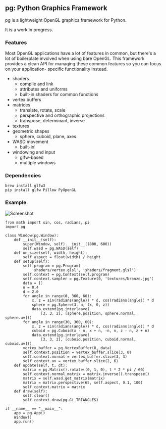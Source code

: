 ## pg: Python Graphics Framework

pg is a lightweight OpenGL graphics framework for Python.

It is a work in progress.

### Features

Most OpenGL applications have a lot of features in common, but there's a lot of
boilerplate involved when using bare OpenGL. This framework provides a clean
API for managing these common features so you can focus on your application-
specific functionality instead.

* shaders
    * compile and link
    * attributes and uniforms
    * built-in shaders for common functions
* vertex buffers
* matrices
    * translate, rotate, scale
    * perspective and orthographic projections
    * transpose, determinant, inverse
* textures
* geometric shapes
    * sphere, cuboid, plane, axes
* WASD movement
    * built-in!
* windowing and input
    * glfw-based
    * multiple windows

### Dependencies

    brew install glfw3
    pip install glfw Pillow PyOpenGL

### Example

![Screenshot](http://i.imgur.com/LqshPxY.jpg)

    from math import sin, cos, radians, pi
    import pg

    class Window(pg.Window):
        def __init__(self):
            super(Window, self).__init__((800, 600))
            self.wasd = pg.WASD(self)
        def on_size(self, width, height):
            self.aspect = float(width) / height
        def setup(self):
            self.program = pg.Program(
                'shaders/vertex.glsl', 'shaders/fragment.glsl')
            self.context = pg.Context(self.program)
            self.context.sampler = pg.Texture(0, 'textures/bronze.jpg')
            data = []
            n = 0.4
            d = 2.0
            for angle in range(0, 360, 60):
                x, z = sin(radians(angle)) * d, cos(radians(angle)) * d
                sphere = pg.Sphere(3, n, (x, 0, z))
                data.extend(pg.interleave(
                    [3, 3, 2], [sphere.position, sphere.normal, sphere.uv]))
            for angle in range(30, 360, 60):
                x, z = sin(radians(angle)) * d, cos(radians(angle)) * d
                cuboid = pg.Cuboid(x - n, x + n, -n, n, z - n, z + n)
                data.extend(pg.interleave(
                    [3, 3, 2], [cuboid.position, cuboid.normal, cuboid.uv]))
            vertex_buffer = pg.VertexBuffer(8, data)
            self.context.position = vertex_buffer.slice(3, 0)
            self.context.normal = vertex_buffer.slice(3, 3)
            self.context.uv = vertex_buffer.slice(2, 6)
        def update(self, t, dt):
            matrix = pg.Matrix().rotate((0, 1, 0), t * 2 * pi / 60)
            self.context.normal_matrix = matrix.inverse().transpose()
            matrix = self.wasd.get_matrix(matrix)
            matrix = matrix.perspective(65, self.aspect, 0.1, 100)
            self.context.matrix = matrix
        def draw(self):
            self.clear()
            self.context.draw(pg.GL_TRIANGLES)

    if __name__ == "__main__":
        app = pg.App()
        Window()
        app.run()
